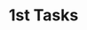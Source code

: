 ﻿---
title: 1st Tasks
description: This is my  1st card
issue: 1
status: Backlog
size: S
estimate: 20
devHours: 12
qaHours: 4
plannedStart: '2025-09-01'
plannedEnd: '2025-09-10'
actualStart: null
actualEnd: null
assignees:
  - sctgithub
labels:
  - bug
priority: Critical
sprint: Sprint 2
relationships: null
comments: >
  - Implement the user login feature with email and password authentication, including validation
---